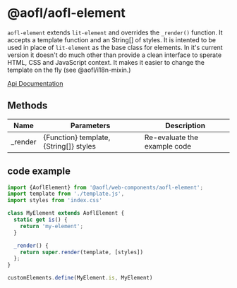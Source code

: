 # @aofl/aofl-element

`aofl-element` extends `lit-element` and overrides the `_render()` function. It accepts a template function and an String[] of styles. It is intented to be used in place of `lit-element` as the base class for elements. In it's current version it doesn't do much other than provide a clean interface to sperate HTML, CSS and JavaScript context. It makes it easier to change the template on the fly (see @aofl/i18n-mixin.)

[Api Documentation](https://ageoflearning.github.io/aofl/v3.x/api-docs/module-@aofl_element.html)

## Methods

| Name     | Parameters                                       | Description                  |
| -------- | ------------------------------------------------ | ---------------------------- |
| _render  | {Function} template, {String[]} styles           | Re-evaluate the example code |


## code example
```javascript
import {AoflElement} from '@aofl/web-components/aofl-element';
import template from './template.js',
import styles from 'index.css'

class MyElement extends AoflElement {
  static get is() {
    return 'my-element';
  }

  _render() {
    return super.render(template, [styles])
  };
}

customElements.define(MyElement.is, MyElement)
```
